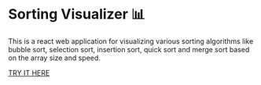 
# Sorting Visualizer 📊

This is a react web application for visualizing various sorting
algorithms like bubble sort, selection sort, insertion sort, quick sort and merge sort based on the array size and speed.

[TRY IT HERE](https://kratarth0015.github.io/sorting-visualizer)


